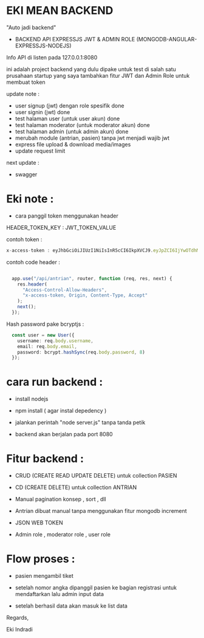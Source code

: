 # EKI MEAN BACKEND


"Auto jadi backend"


- BACKEND API EXPRESSJS JWT & ADMIN ROLE (MONGODB-ANGULAR-EXPRESSJS-NODEJS)


Info API di listen pada 127.0.0.1:8080  

ini adalah project backend yang dulu dipake untuk test di salah satu prusahaan startup yang saya tambahkan fitur JWT dan Admin Role untuk membuat token


update note : 
- user signup (jwt) dengan role spesifik  done
- user signin (jwt) done
- test halaman user (untuk user akun)  done
- test halaman moderator (untuk  moderator akun)  done
- test halaman admin (untuk  admin akun)  done
- merubah module (antrian, pasien) tanpa jwt menjadi wajib jwt
- express file upload & download media/images 
- update request limit

next update :
- swagger



# Eki note :

- cara panggil token menggunakan header


HEADER_TOKEN_KEY : JWT_TOKEN_VALUE


contoh token :


```ts
x-access-token : eyJhbGciOiJIUzI1NiIsInR5cCI6IkpXVCJ9.eyJpZCI6IjYwOTdhMWJkNjNkNTZkMTM4YzJlNDljMyIsImlhdCI6MTYyMDYxNzIzNiwiZXhwIjoxNjIwNzAzNjM2fQ.9xwZ9goMZpJdBHhh3XGYDp7hUmtmGgi2DT-K5hWcsw0
```


contoh code header :

```ts

  app.use("/api/antrian", router, function (req, res, next) {
    res.header(
      "Access-Control-Allow-Headers",
      "x-access-token, Origin, Content-Type, Accept"
    );
    next();
  });

```


Hash password pake bcryptjs :

```ts
  const user = new User({
    username: req.body.username,
    email: req.body.email,
    password: bcrypt.hashSync(req.body.password, 8)
  });
```

# cara run backend :

- install nodejs

- npm install  ( agar instal depedency )

- jalankan perintah "node server.js" tanpa tanda petik

- backend akan berjalan pada port 8080



# Fitur backend :

- CRUD (CREATE READ UPDATE DELETE) untuk collection PASIEN 

- CD (CREATE DELETE) untuk collection ANTRIAN

- Manual pagination konsep , sort , dll

- Antrian dibuat manual tanpa menggunakan fitur mongodb increment

- JSON WEB TOKEN

- Admin role , moderator role , user role






# Flow proses :

- pasien mengambil tiket

- setelah nomor angka dipanggil pasien ke bagian registrasi untuk mendaftarkan lalu admin input data

- setelah berhasil data akan masuk ke list data



Regards,

Eki Indradi